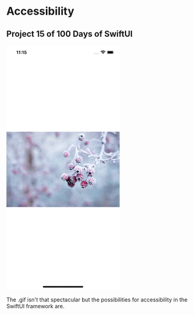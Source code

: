 # Accessibility

## Project 15 of 100 Days of SwiftUI

![Accessibility](https://github.com/kodegut/100DaysOfSwiftUI/blob/main/Images/Accessibility.gif)

The .gif isn't that spectacular but the possibilities for accessibility in the SwiftUI framework are. 
